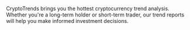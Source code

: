 CryptoTrends brings you the hottest cryptocurrency trend analysis. Whether you're a long-term holder or short-term trader, our trend reports will help you make informed investment decisions.